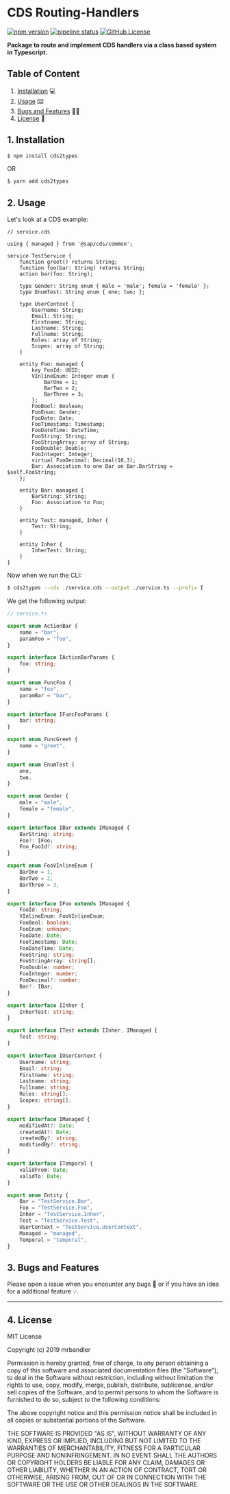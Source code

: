 # CDS Routing-Handlers

[![npm version](https://badge.fury.io/js/cds2types.svg)](https://badge.fury.io/js/cds2types) [![pipeline status](https://gitlab.com/mrbandler/cds2types/badges/master/pipeline.svg)](https://gitlab.com/mrbandler/cds2types/commits/master) [![GitHub License](https://img.shields.io/github/license/mrbandler/cds2types)](https://github.com/mrbandler/cds2types/blob/master/LICENSE)

**Package to route and implement CDS handlers via a class based system in Typescript.**

## Table of Content

1. [Installation](#1-installation) 💻
2. [Usage](#2-usage) ⌨️
3. [Bugs and Features](#4-bugs-and-features) 🐞💡
4. [License](#5-license) 📃

## 1. Installation

```bash
$ npm install cds2types
```

OR

```bash
$ yarn add cds2types
```

## 2. Usage

Let's look at a CDS example:

```cds
// service.cds

using { managed } from '@sap/cds/common';

service TestService {
    function greet() returns String;
    function foo(bar: String) returns String;
    action bar(foo: String);

    type Gender: String enum { male = 'male'; female = 'female' };
    type EnumTest: String enum { one; two; };

    type UserContext {
        Username: String;
        Email: String;
        Firstname: String;
        Lastname: String;
        Fullname: String;
        Roles: array of String;
        Scopes: array of String;
    }

    entity Foo: managed {
        key FooId: UUID;
        VInlineEnum: Integer enum {
            BarOne = 1;
            BarTwo = 2;
            BarThree = 3;
        };
        FooBool: Boolean;
        FooEnum: Gender;
        FooDate: Date;
        FooTimestamp: Timestamp;
        FooDateTime: DateTime;
        FooString: String;
        FooStringArray: array of String;
        FooDouble: Double;
        FooInteger: Integer;
        virtual FooDecimal: Decimal(10,3);
        Bar: Association to one Bar on Bar.BarString = $self.FooString;
    };

    entity Bar: managed {
        BarString: String;
        Foo: Association to Foo;
    }

    entity Test: managed, Inher {
        Test: String;
    }

    entity Inher {
        InherTest: String;
    }
}
```

Now when we run the CLI:

```bash
$ cds2types --cds ./service.cds --output ./service.ts --prefix I
```

We get the following output:

```typescript
// service.ts

export enum ActionBar {
    name = "bar",
    paramFoo = "foo",
}

export interface IActionBarParams {
    foo: string;
}

export enum FuncFoo {
    name = "foo",
    paramBar = "bar",
}

export interface IFuncFooParams {
    bar: string;
}

export enum FuncGreet {
    name = "greet",
}

export enum EnumTest {
    one,
    two,
}

export enum Gender {
    male = "male",
    female = "female",
}

export interface IBar extends IManaged {
    BarString: string;
    Foo?: IFoo;
    Foo_FooId?: string;
}

export enum FooVInlineEnum {
    BarOne = 1,
    BarTwo = 2,
    BarThree = 3,
}

export interface IFoo extends IManaged {
    FooId: string;
    VInlineEnum: FooVInlineEnum;
    FooBool: boolean;
    FooEnum: unknown;
    FooDate: Date;
    FooTimestamp: Date;
    FooDateTime: Date;
    FooString: string;
    FooStringArray: string[];
    FooDouble: number;
    FooInteger: number;
    FooDecimal?: number;
    Bar?: IBar;
}

export interface IInher {
    InherTest: string;
}

export interface ITest extends IInher, IManaged {
    Test: string;
}

export interface IUserContext {
    Username: string;
    Email: string;
    Firstname: string;
    Lastname: string;
    Fullname: string;
    Roles: string[];
    Scopes: string[];
}

export interface IManaged {
    modifiedAt?: Date;
    createdAt?: Date;
    createdBy?: string;
    modifiedBy?: string;
}

export interface ITemporal {
    validFrom: Date;
    validTo: Date;
}

export enum Entity {
    Bar = "TestService.Bar",
    Foo = "TestService.Foo",
    Inher = "TestService.Inher",
    Test = "TestService.Test",
    UserContext = "TestService.UserContext",
    Managed = "managed",
    Temporal = "temporal",
}
```

## 3. Bugs and Features

Please open a issue when you encounter any bugs 🐞 or if you have an idea for a additional feature 💡.

---

## 4. License

MIT License

Copyright (c) 2019 mrbandler

Permission is hereby granted, free of charge, to any person obtaining a copy
of this software and associated documentation files (the "Software"), to deal
in the Software without restriction, including without limitation the rights
to use, copy, modify, merge, publish, distribute, sublicense, and/or sell
copies of the Software, and to permit persons to whom the Software is
furnished to do so, subject to the following conditions:

The above copyright notice and this permission notice shall be included in all
copies or substantial portions of the Software.

THE SOFTWARE IS PROVIDED "AS IS", WITHOUT WARRANTY OF ANY KIND, EXPRESS OR
IMPLIED, INCLUDING BUT NOT LIMITED TO THE WARRANTIES OF MERCHANTABILITY,
FITNESS FOR A PARTICULAR PURPOSE AND NONINFRINGEMENT. IN NO EVENT SHALL THE
AUTHORS OR COPYRIGHT HOLDERS BE LIABLE FOR ANY CLAIM, DAMAGES OR OTHER
LIABILITY, WHETHER IN AN ACTION OF CONTRACT, TORT OR OTHERWISE, ARISING FROM,
OUT OF OR IN CONNECTION WITH THE SOFTWARE OR THE USE OR OTHER DEALINGS IN THE
SOFTWARE.

